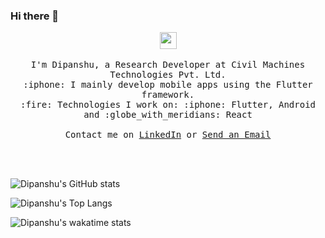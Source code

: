 ### Hi there 👋

<p align="center">
  <img src="https://user-images.githubusercontent.com/5679180/79618120-0daffb80-80be-11ea-819e-d2b0fa904d07.gif" width="27px">
  <br><br>
  <samp>
I'm Dipanshu, a Research Developer at Civil Machines Technologies Pvt. Ltd.
<br>:iphone: I mainly develop mobile apps using the Flutter framework.
<br>:fire: Technologies I work on: :iphone: Flutter, Android and :globe_with_meridians: React
<br><br>Contact me on <a href="https://www.linkedin.com/in/iamdipanshus/" target="_blank">LinkedIn</a> or <a href="mailto:dipanshu.singh1997@gmail.com">Send an Email</a>
  </samp>
</p>
<br><br>

![Dipanshu's GitHub stats](https://github-readme-stats.vercel.app/api?username=iamdipanshusingh&count_private=true&show_icons=true&theme=tokyonight)

![Dipanshu's Top Langs](https://github-readme-stats.vercel.app/api/top-langs/?username=iamdipanshusingh&theme=tokyonight)

![Dipanshu's wakatime stats](https://github-readme-stats.vercel.app/api/wakatime?username=iamdipanshusingh&theme=tokyonight)
